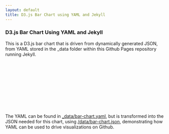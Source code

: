 ```yaml
---
layout: default
title: D3.js Bar Chart using YAML and Jekyll
---
```


<link rel="stylesheet" type="text/css" href="styles.css">
<h3>D3.js Bar Chart Using YAML and Jekyll</h3>
<p>This is a D3.js bar chart that is driven from dynamically generated JSON, from YAML stored in the _data folder within this Github Pages repository running Jekyll.</p>
<svg id="barChartSvg"></svg>
<p>The YAML can be found in <a href="https://github.com/kinlane/d3-js-using-yaml-jekyll/tree/gh-pages/_data" target="_blank">_data/bar-chart.yaml</a>, but is transformed into the JSON needed for this chart, using <a href="https://github.com/kinlane/d3-js-using-yaml-jekyll/blob/gh-pages/data/bar-chart.json" target="_blank">/data/bar-chart.json</a>, demonstrating how YAML can be used to drive visualizations on Github.</p>
<script src="https://d3js.org/d3.v4.min.js"></script>
<script src="Charts/barChart.js"></script>
<script>
createBarChart();
</script>